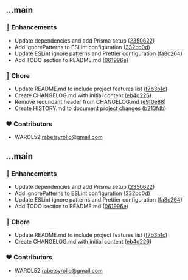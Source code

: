 
## ...main


### 🚀 Enhancements

- Update dependencies and add Prisma setup ([2350622](https://github.com/WAROL52/nextfig/commit/2350622))
- Add ignorePatterns to ESLint configuration ([332bc0d](https://github.com/WAROL52/nextfig/commit/332bc0d))
- Update ESLint ignore patterns and Prettier configuration ([fa8c264](https://github.com/WAROL52/nextfig/commit/fa8c264))
- Add TODO section to README.md ([061996e](https://github.com/WAROL52/nextfig/commit/061996e))

### 🏡 Chore

- Update README.md to include project features list ([f7b3b1c](https://github.com/WAROL52/nextfig/commit/f7b3b1c))
- Create CHANGELOG.md with initial content ([eb4d226](https://github.com/WAROL52/nextfig/commit/eb4d226))
- Remove redundant header from CHANGELOG.md ([e9f0e88](https://github.com/WAROL52/nextfig/commit/e9f0e88))
- Create HISTORY.md to document project changes ([b213fdb](https://github.com/WAROL52/nextfig/commit/b213fdb))

### ❤️ Contributors

- WAROL52 <rabetsyrolio@gmail.com>

## ...main


### 🚀 Enhancements

- Update dependencies and add Prisma setup ([2350622](https://github.com/WAROL52/nextfig/commit/2350622))
- Add ignorePatterns to ESLint configuration ([332bc0d](https://github.com/WAROL52/nextfig/commit/332bc0d))
- Update ESLint ignore patterns and Prettier configuration ([fa8c264](https://github.com/WAROL52/nextfig/commit/fa8c264))
- Add TODO section to README.md ([061996e](https://github.com/WAROL52/nextfig/commit/061996e))

### 🏡 Chore

- Update README.md to include project features list ([f7b3b1c](https://github.com/WAROL52/nextfig/commit/f7b3b1c))
- Create CHANGELOG.md with initial content ([eb4d226](https://github.com/WAROL52/nextfig/commit/eb4d226))

### ❤️ Contributors

- WAROL52 <rabetsyrolio@gmail.com>

